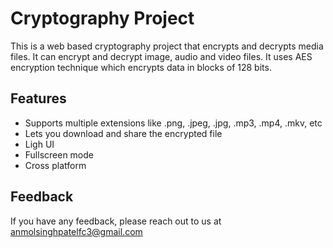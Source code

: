 
# Cryptography Project

This is a web based cryptography project that encrypts and decrypts media files.
It can encrypt and decrypt image, audio and video files.
It uses AES encryption technique which encrypts data in blocks of 128 bits.


## Features

- Supports multiple extensions like .png, .jpeg, .jpg, .mp3, .mp4, .mkv, etc
- Lets you download and share the encrypted file
- Ligh UI
- Fullscreen mode
- Cross platform

## Feedback

If you have any feedback, please reach out to us at anmolsinghpatelfc3@gmail.com
